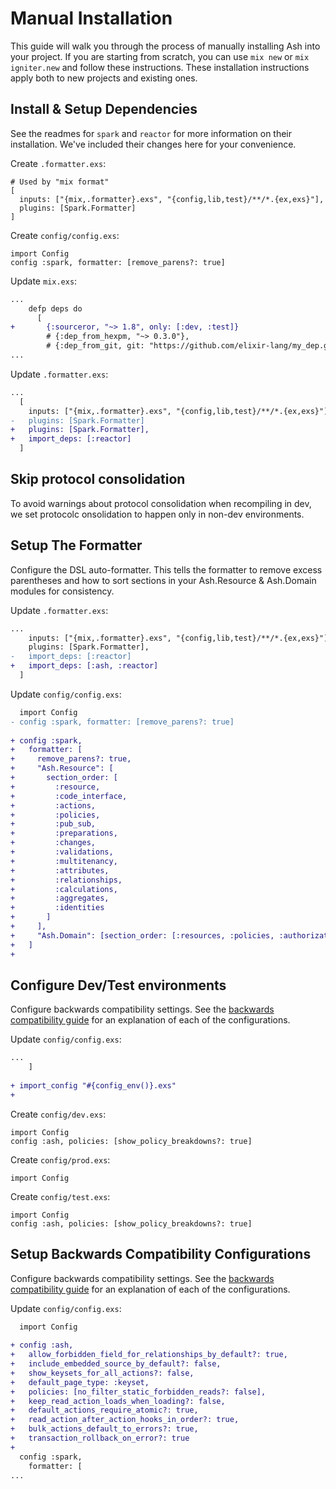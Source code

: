 
# Manual Installation
This guide will walk you through the process of manually installing Ash into your project.
If you are starting from scratch, you can use `mix new` or `mix igniter.new` and follow these instructions.
These installation instructions apply both to new projects and existing ones.

## Install & Setup Dependencies
See the readmes for `spark` and `reactor` for more information on their installation.
We've included their changes here for your convenience.

Create `.formatter.exs`:
```
# Used by "mix format"
[
  inputs: ["{mix,.formatter}.exs", "{config,lib,test}/**/*.{ex,exs}"],
  plugins: [Spark.Formatter]
]

```

Create `config/config.exs`:
```
import Config
config :spark, formatter: [remove_parens?: true]

```

Update `mix.exs`:
```diff
...
    defp deps do
      [
+       {:sourceror, "~> 1.8", only: [:dev, :test]}
        # {:dep_from_hexpm, "~> 0.3.0"},
        # {:dep_from_git, git: "https://github.com/elixir-lang/my_dep.git", tag: "0.1.0"}
...
```

Update `.formatter.exs`:
```diff
...
  [
    inputs: ["{mix,.formatter}.exs", "{config,lib,test}/**/*.{ex,exs}"],
-   plugins: [Spark.Formatter]
+   plugins: [Spark.Formatter],
+   import_deps: [:reactor]
  ]
```

## Skip protocol consolidation
To avoid warnings about protocol consolidation when recompiling in dev, we
set protocolc onsolidation to happen only in non-dev environments.

## Setup The Formatter
Configure the DSL auto-formatter. This tells the formatter to remove excess parentheses
and how to sort sections in your Ash.Resource & Ash.Domain modules for consistency.

Update `.formatter.exs`:
```diff
...
    inputs: ["{mix,.formatter}.exs", "{config,lib,test}/**/*.{ex,exs}"],
    plugins: [Spark.Formatter],
-   import_deps: [:reactor]
+   import_deps: [:ash, :reactor]
  ]
```

Update `config/config.exs`:
```diff
  import Config
- config :spark, formatter: [remove_parens?: true]
  
+ config :spark,
+   formatter: [
+     remove_parens?: true,
+     "Ash.Resource": [
+       section_order: [
+         :resource,
+         :code_interface,
+         :actions,
+         :policies,
+         :pub_sub,
+         :preparations,
+         :changes,
+         :validations,
+         :multitenancy,
+         :attributes,
+         :relationships,
+         :calculations,
+         :aggregates,
+         :identities
+       ]
+     ],
+     "Ash.Domain": [section_order: [:resources, :policies, :authorization, :domain, :execution]]
+   ]
+
```

## Configure Dev/Test environments
Configure backwards compatibility settings. See the [backwards compatibility guide](https://hexdocs.pm/ash/backwards-compatibility-config.html)
for an explanation of each of the configurations.

Update `config/config.exs`:
```diff
...
    ]
  
+ import_config "#{config_env()}.exs"
+
```

Create `config/dev.exs`:
```
import Config
config :ash, policies: [show_policy_breakdowns?: true]

```

Create `config/prod.exs`:
```
import Config

```

Create `config/test.exs`:
```
import Config
config :ash, policies: [show_policy_breakdowns?: true]

```

## Setup Backwards Compatibility Configurations
Configure backwards compatibility settings. See the [backwards compatibility guide](https://hexdocs.pm/ash/backwards-compatibility-config.html)
for an explanation of each of the configurations.

Update `config/config.exs`:
```diff
  import Config
  
+ config :ash,
+   allow_forbidden_field_for_relationships_by_default?: true,
+   include_embedded_source_by_default?: false,
+   show_keysets_for_all_actions?: false,
+   default_page_type: :keyset,
+   policies: [no_filter_static_forbidden_reads?: false],
+   keep_read_action_loads_when_loading?: false,
+   default_actions_require_atomic?: true,
+   read_action_after_action_hooks_in_order?: true,
+   bulk_actions_default_to_errors?: true,
+   transaction_rollback_on_error?: true
+ 
  config :spark,
    formatter: [
...
```
